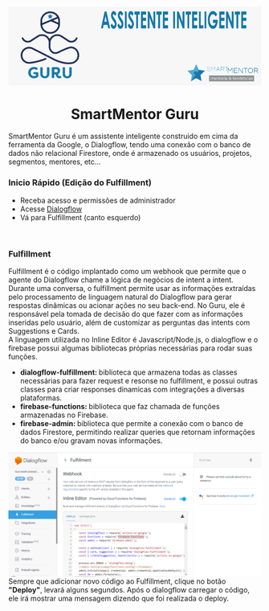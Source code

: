 <img align="center" src="https://github.com/alexlyra/SmartMentor-Guru/blob/master/logo.jpg">
<h1 align="center">SmartMentor Guru</h1>
<p>
    SmartMentor Guru é um assistente inteligente construido em cima da ferramenta da Google, o Dialogflow, tendo uma conexão com o banco de dados não relacional Firestore, onde é armazenado os usuários, projetos, segmentos, mentores, etc...
</p>
<h3>Inicio Rápido (Edição do Fulfillment)</h3>
<ul>
    <li>Receba acesso e permissões de administrador</li>
    <li>Acesse <a href="https://dialogflow.cloud.google.com/" target="_blank">Dialogflow</a></li>
    <li>Vá para Fulfillment (canto esquerdo)</li>
</ul>
<br />
<h3>Fulfillment</h3>
<p>
    Fulfillment é o código implantado como um webhook que permite que o agente do Dialogflow chame a lógica de negócios de intent a intent. Durante uma conversa, o fulfillment permite usar as informações extraídas pelo processamento de linguagem natural do Dialogflow para gerar respostas dinâmicas ou acionar ações no seu back-end.
    No Guru, ele é responsável pela tomada de decisão do que fazer com as informações inseridas pelo usuário, além de customizar as perguntas das intents com Suggestions e Cards.<br />
    A linguagem utilizada no Inline Editor é Javascript/Node.js, o dialogflow e o firebase possui algumas bibliotecas próprias necessárias para rodar suas funções.
    <ul>
        <li>
            <b>dialogflow-fulfillment: </b>biblioteca que armazena todas as classes necessárias para fazer request e resonse no fulfillment, e possui outras classes para criar responses dinamicas com integrações a diversas plataformas.
        </li>
        <li>
            <b>firebase-functions: </b>biblioteca que faz chamada de funções armazenadas no Firebase.
        </li>
        <li>
            <b>firebase-admin: </b>biblioteca que permite a conexão com o banco de dados Firestore, permitindo realizar queries que retornam informações do banco e/ou gravam novas informações.
        </li>
    </ul>
    <img align="center" src="https://github.com/alexlyra/SmartMentor-Guru/blob/master/fulfillment.jpg">
    Sempre que adicionar novo código ao Fulfillment, clique no botão <b>"Deploy"</b>, levará alguns segundos. Após o dialogflow carregar o código, ele irá mostrar uma mensagem dizendo que foi realizada o deploy.
</p>